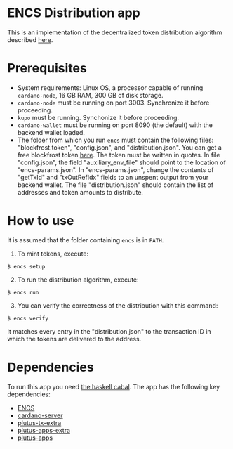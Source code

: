 # ENCS Distribution app
This is an implementation of the decentralized token distribution algorithm described [here](https://encoins-crypto.medium.com/fully-decentralized-token-distribution-on-cardano-9d7317d8de6).

# Prerequisites

* System requirements: Linux OS, a processor capable of running `cardano-node`, 16 GB RAM, 300 GB of disk storage.
* `cardano-node` must be running on port 3003. Synchronize it before proceeding.
* `kupo` must be running. Synchonize it before proceeding.
* `cardano-wallet` must be running on port 8090 (the default) with the backend wallet loaded.
*  The folder from which you run `encs` must contain the following files: "blockfrost.token", "config.json", and "distribution.json". You can get a free blockfrost token [here](https://blockfrost.io/). The token must be written in quotes. In file "config.json", the field "auxiliary_env_file" should point to the location of "encs-params.json". In "encs-params.json", change the contents of "getTxId" and "txOutRefIdx" fields to an unspent output from your backend wallet. The file "distribution.json" should contain the list of addresses and token amounts to distribute.

# How to use

It is assumed that the folder containing `encs` is in `PATH`.

1. To mint tokens, execute:
```console
$ encs setup
```

2. To run the distribution algorithm, execute:
```console
$ encs run
```

3. You can verify the correctness of the distribution with this command:
```console
$ encs verify
```
It matches every entry in the "distribution.json" to the transaction ID in which the tokens are delivered to the address.

# Dependencies
To run this app you need [the haskell cabal](https://www.haskell.org/cabal/). The app has the following key dependencies:

- [ENCS](https://github.com/encryptedcoins/ENCS)
- [cardano-server](https://github.com/encryptedcoins/cardano-server)
- [plutus-tx-extra](https://github.com/encryptedcoins/plutus-tx-extra.git)
- [plutus-apps-extra](https://github.com/encryptedcoins/plutus-apps-extra)
- [plutus-apps](https://github.com/input-output-hk/plutus-apps)